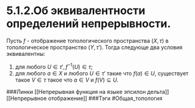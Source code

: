 # 5.1.2.Об эквивалентности определений непрерывности.
Пусть $f$ - отображение топологического пространства $(X,\tau)$ в топологическое пространство $(Y,\tau')$. Тогда следующе два условия эквивалентны:
1. для любого $U\in\tau',f^{-1}(U)\in\tau$;
2. для любого $a\in X$ и любого $U\in\tau'$ такие что $f(a)\in U$, существует такое $V\in\tau$ такое что $a\in V$ и $f(V)\subseteq U$.

###Линки [[Непрерывная функция на языке эпсилон дельта]] [[Непрерывное отображение]]
###Тэги 
 #Общая_топология